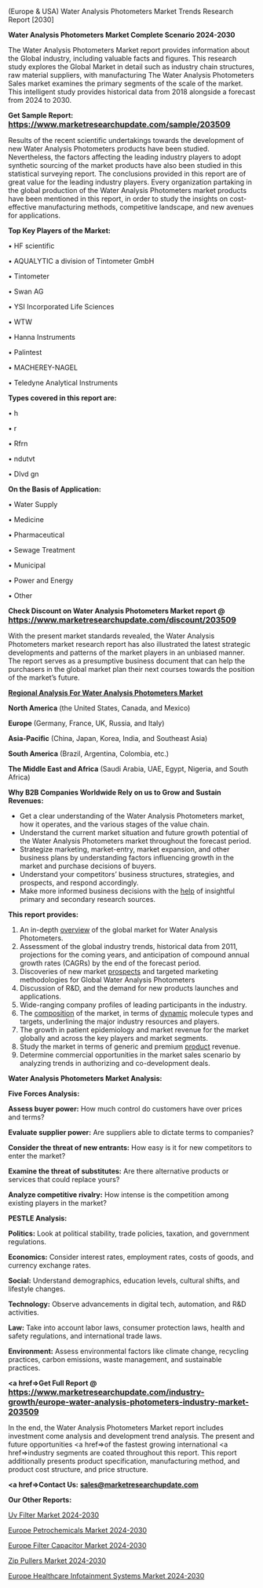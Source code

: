 (Europe & USA) Water Analysis Photometers Market Trends Research Report [2030]

<strong>Water Analysis Photometers Market Complete Scenario 2024-2030</strong>

The Water Analysis Photometers Market report provides information about the Global industry, including valuable facts and figures. This research study explores the Global Market in detail such as industry chain structures, raw material suppliers, with manufacturing The Water Analysis Photometers Sales market examines the primary segments of the scale of the market. This intelligent study provides historical data from 2018 alongside a forecast from 2024 to 2030.

<strong>Get Sample Report: <a href=https://www.marketresearchupdate.com/sample/203509><font size=3 color=#0000ff>https://www.marketresearchupdate.com/sample/203509</font></a></strong>

Results of the recent scientific undertakings towards the development of new Water Analysis Photometers products have been studied. Nevertheless, the factors affecting the leading industry players to adopt synthetic sourcing of the market products have also been studied in this statistical surveying report. The conclusions provided in this report are of great value for the leading industry players. Every organization partaking in the global production of the Water Analysis Photometers market products have been mentioned in this report, in order to study the insights on cost-effective manufacturing methods, competitive landscape, and new avenues for applications.

<strong>Top Key Players of the Market:</strong>

• HF scientific

• AQUALYTIC a division of Tintometer GmbH

• Tintometer

• Swan AG

• YSI Incorporated Life Sciences

• WTW

• Hanna Instruments

• Palintest

• MACHEREY-NAGEL

• Teledyne Analytical Instruments

<strong>Types covered in this report are: </strong>

• h

• r

• Rfrn

• ndutvt

• Dlvd gn

<strong>On the Basis of Application:</strong>

• Water Supply

• Medicine

• Pharmaceutical

• Sewage Treatment

• Municipal

• Power and Energy

• Other

<strong>Check Discount on Water Analysis Photometers Market report @ <a href=https://www.marketresearchupdate.com/discount/203509><font size=3 color=#0000ff>https://www.marketresearchupdate.com/discount/203509</font></a></strong>

With the present market standards revealed, the Water Analysis Photometers market research report has also illustrated the latest strategic developments and patterns of the market players in an unbiased manner. The report serves as a presumptive business document that can help the purchasers in the global market plan their next courses towards the position of the market’s future.

<strong><u><b>Regional Analysis For Water Analysis Photometers Market</b></u></strong>

<strong><b>North America</b></strong> (the United States, Canada, and Mexico)

<strong><b>Europe </b></strong>(Germany, France, UK, Russia, and Italy)

<strong><b>Asia-Pacific</b></strong> (China, Japan, Korea, India, and Southeast Asia)

<strong><b>South America</b></strong> (Brazil, Argentina, Colombia, etc.)

<strong><b>The Middle East and Africa</b></strong> (Saudi Arabia, UAE, Egypt, Nigeria, and South Africa)

<strong>Why B2B Companies Worldwide Rely on us to Grow and Sustain Revenues:</strong>
<ul>
  <li>Get a clear understanding of the Water Analysis Photometers market, how it operates, and the various stages of the value chain.</li>
  <li>Understand the current market situation and future growth potential of the Water Analysis Photometers market throughout the forecast period.</li>
  <li>Strategize marketing, market-entry, market expansion, and other business plans by understanding factors influencing growth in the market and purchase decisions of buyers.</li>
  <li>Understand your competitors’ business structures, strategies, and prospects, and respond accordingly.</li>
  <li>Make more informed business decisions with the <a href=ASDF991299>help</a> of insightful primary and secondary research sources.</li>
</ul>
<strong>This report provides:</strong>
<ol>
  <li>An in-depth <a href=>overview</a> of the global market for Water Analysis Photometers.</li>
  <li>Assessment of the global industry trends, historical data from 2011, projections for the coming years, and anticipation of compound annual growth rates (CAGRs) by the end of the forecast period.</li>
  <li>Discoveries of new market <a href=>prospects</a> and targeted marketing methodologies for Global Water Analysis Photometers</li>
  <li>Discussion of R&amp;D, and the demand for new products launches and applications.</li>
  <li>Wide-ranging company profiles of leading participants in the industry.</li>
  <li>The <a href=ASDF881288>composition</a> of the market, in terms of <a href=>dynamic</a> molecule types and targets, underlining the major industry resources and players.</li>
  <li>The growth in patient epidemiology and market revenue for the market globally and across the key players and market segments.</li>
  <li>Study the market in terms of generic and premium <a href=>product</a> revenue.</li>
  <li>Determine commercial opportunities in the market sales scenario by analyzing trends in authorizing and co-development deals.</li>
</ol>

<strong>Water Analysis Photometers Market Analysis:</strong>

<strong>Five Forces Analysis:</strong>

<strong>Assess buyer power:</strong> How much control do customers have over prices and terms?

<strong>Evaluate supplier power:</strong> Are suppliers able to dictate terms to companies?

<strong>Consider the threat of new entrants:</strong> How easy is it for new competitors to enter the market?

<strong>Examine the threat of substitutes:</strong> Are there alternative products or services that could replace yours?

<strong>Analyze competitive rivalry:</strong> How intense is the competition among existing players in the market?

<strong>PESTLE Analysis:</strong>

<strong>Politics:</strong> Look at political stability, trade policies, taxation, and government regulations.

<strong>Economics:</strong> Consider interest rates, employment rates, costs of goods, and currency exchange rates.

<strong>Social:</strong> Understand demographics, education levels, cultural shifts, and lifestyle changes.

<strong>Technology:</strong> Observe advancements in digital tech, automation, and R&D activities.

<strong>Law:</strong> Take into account labor laws, consumer protection laws, health and safety regulations, and international trade laws.

<strong>Environment:</strong> Assess environmental factors like climate change, recycling practices, carbon emissions, waste management, and sustainable practices.

<strong><a href=>Get Full Report</a> @ <a href=https://www.marketresearchupdate.com/industry-growth/europe-water-analysis-photometers-industry-market-203509><font size=3 color=#0000ff>https://www.marketresearchupdate.com/industry-growth/europe-water-analysis-photometers-industry-market-203509</font></a></strong>

In the end, the Water Analysis Photometers Market report includes investment come analysis and development trend analysis. The present and future opportunities <a href=>of</a> the fastest growing international <a href=>industry</a> segments are coated throughout this report. This report additionally presents product specification, manufacturing method, and product cost structure, and price structure.

<strong><a href=><strong>Contact Us:</strong></a></strong>
<strong>sales@marketresearchupdate.com</strong>

<strong>Our Other Reports:</strong>

<a href=https://www.linkedin.com/pulse/uv-filter-market-survey-personal-care-pointing>Uv Filter Market 2024-2030</a>

<a href=https://www.linkedin.com/pulse/europe-petrochemicals-market-trends-size-growth-report>Europe Petrochemicals Market 2024-2030</a>

<a href=https://www.linkedin.com/pulse/europe-filter-capacitor-market-2023>Europe Filter Capacitor Market 2024-2030</a>

<a href=https://www.linkedin.com/pulse/zip-pullers-market-outlook-post-covid-19-scenario-3gzrf/>Zip Pullers Market 2024-2030</a>

<a href=https://www.linkedin.com/pulse/europe-healthcare-infotainment-systems-market-9qbif/>Europe Healthcare Infotainment Systems Market 2024-2030</a>

